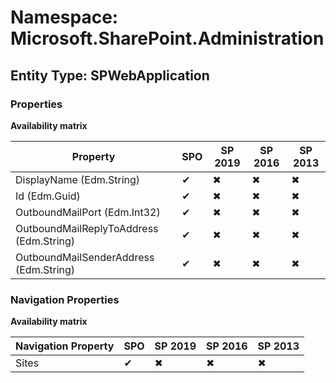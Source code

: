 # Namespace: Microsoft.SharePoint.Administration

## Entity Type: SPWebApplication

### Properties

**Availability matrix**

Property | SPO | SP 2019 | SP 2016 | SP 2013
----------|-----|---------|---------|--------
DisplayName (Edm.String) | ✔ | ✖ | ✖ | ✖
Id (Edm.Guid) | ✔ | ✖ | ✖ | ✖
OutboundMailPort (Edm.Int32) | ✔ | ✖ | ✖ | ✖
OutboundMailReplyToAddress (Edm.String) | ✔ | ✖ | ✖ | ✖
OutboundMailSenderAddress (Edm.String) | ✔ | ✖ | ✖ | ✖

### Navigation Properties

**Availability matrix**

Navigation Property | SPO | SP 2019 | SP 2016 | SP 2013
----------|-----|---------|---------|--------
Sites | ✔ | ✖ | ✖ | ✖
